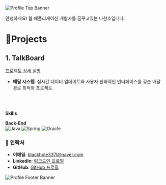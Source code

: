 ![Profile Top Banner](https://capsule-render.vercel.app/api?type=waving&color=gradient&height=240&section=header&text=Hyunho%20Na&fontAlign=15&fontAlignY=35&fontSize=40&fontColor=ffffff&desc=Web%20Backend%20Developer&descAlign=16&descAlignY=50&background=linear-gradient(to%20right,%20#6A0D91,%20#A020F0))

안녕하세요! 웹 애플리케이션 개발자를 꿈꾸고있는 나현호입니다.


# 📝Projects
## 1. TalkBoard
[프로젝트 상세 설명](https://github.com/hyunhod/board) 


- **배달 시스템**: 실시간 데이터 업데이트와 사용자 친화적인 인터페이스를 갖춘 배달 경로 최적화 프로젝트.


<br>
<br>
<p><b> Skills </b></p>
  
**Back-End**  
![Java](https://img.shields.io/badge/java-%23ED8B00.svg?style=for-the-badge&logo=openjdk&logoColor=white)
![Spring](https://img.shields.io/badge/spring-%236DB33F.svg?style=for-the-badge&logo=spring&logoColor=white)
![Oracle](https://img.shields.io/badge/Oracle-%23F80000.svg?style=for-the-badge&logo=oracle&logoColor=white)


### 🔗 연락처
- **이메일**: [blackhole337l@naver.com](mailto:blackhole337@naver.com)
- **LinkedIn**: [링크드인 프로필](https://linkedin.com)
- **GitHub**: [GitHub 프로필](https://github.com/your-profile)


![Profile Footer Banner](https://capsule-render.vercel.app/api?type=waving&color=gradient&height=100&section=footer&fontAlign=15&fontAlignY=60&fontSize=20&fontColor=ffffff&background=linear-gradient(to%20right,%20#6A0D91,%20#A020F0))



